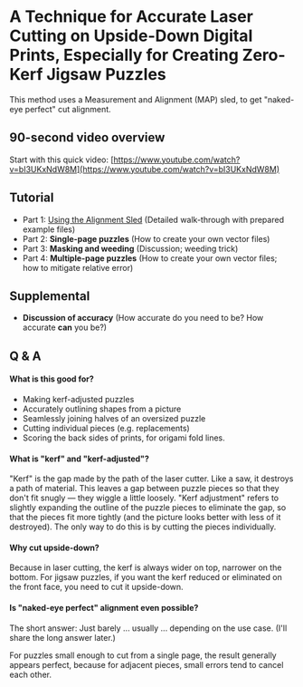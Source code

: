 # A Technique for Accurate Laser Cutting on Upside-Down Digital Prints, Especially for Creating Zero-Kerf Jigsaw Puzzles

This method uses a Measurement and Alignment (MAP) sled, to get "naked-eye perfect" cut alignment.  

## 90-second video overview

Start with this quick video:  [https://www.youtube.com/watch?v=bI3UKxNdW8M](https://www.youtube.com/watch?v=bI3UKxNdW8M)

## Tutorial
- Part 1: [Using the Alignment Sled](using-the-alignment-sled.md) (Detailed walk-through with prepared example files)
- Part 2: **Single-page puzzles** (How to create your own vector files)
- Part 3: **Masking and weeding** (Discussion; weeding trick)
- Part 4: **Multiple-page puzzles** (How to create your own vector files; how to mitigate relative error)

## Supplemental

-  **Discussion of accuracy** (How accurate do you need to be? How accurate **can** you be?)

## Q & A

#### What is this good for?
* Making kerf-adjusted puzzles
* Accurately outlining shapes from a picture
* Seamlessly joining halves of an oversized puzzle
* Cutting individual pieces (e.g. replacements)
* Scoring the back sides of prints, for origami fold lines.

#### What is "kerf" and "kerf-adjusted"?

"Kerf" is the gap made by the path of the laser cutter.  Like a saw, it destroys a path of material.  This leaves a gap between puzzle pieces so that they don't fit snugly — they wiggle a little loosely.  "Kerf adjustment" refers to slightly expanding the outline of the puzzle pieces to eliminate the gap, so that the pieces fit more tightly (and the picture looks better with less of it destroyed).  The only way to do this is by cutting the pieces individually.

#### Why cut upside-down?
Because in laser cutting, the kerf is always wider on top, narrower on the bottom.  For jigsaw puzzles, if you want the kerf reduced or eliminated on the front face, you need to cut it upside-down.

#### Is "naked-eye perfect" alignment even possible?
The short answer: Just barely ... usually ... depending on the use case. (I'll share the long answer later.)

For puzzles small enough to cut from a single page, the result generally appears perfect, because for adjacent pieces, small errors tend to cancel each other.
